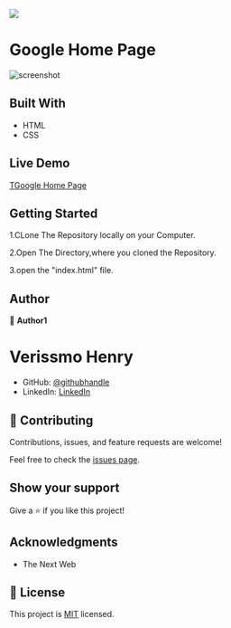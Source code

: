 ![](https://img.shields.io/badge/Microverse-blueviolet)

# Google Home Page


![screenshot](Assets/Images/th.png)


## Built With

- HTML
- CSS
## Live Demo

[TGoogle Home Page]()


## Getting Started

1.CLone The Repository locally on your Computer.

2.Open The Directory,where you cloned the Repository.

3.open the "index.html" file.

## Author

👤 **Author1**
# Verissmo Henry
- GitHub: [@githubhandle](https://github.com/verissimohenry)
- LinkedIn: [LinkedIn](https://www.linkedin.com/in/henry-verissimo-618906167/)

## 🤝 Contributing

Contributions, issues, and feature requests are welcome!

Feel free to check the [issues page](https://github.com/verissimohenry/TNW-Prema/pull/1#partial-pull-merging).

## Show your support

Give a ⭐️ if you like this project!

## Acknowledgments

- The Next Web

## 📝 License

This project is [MIT](https://opensource.org/licenses/MIT) licensed.

